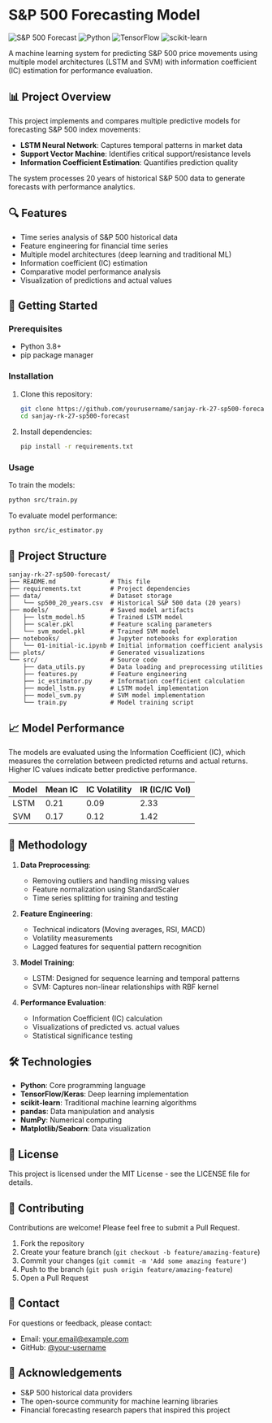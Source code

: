 # S&P 500 Forecasting Model

![S&P 500 Forecast](https://img.shields.io/badge/S%26P%20500-Forecast-blue)
![Python](https://img.shields.io/badge/Python-3.8%2B-brightgreen)
![TensorFlow](https://img.shields.io/badge/TensorFlow-2.x-orange)
![scikit-learn](https://img.shields.io/badge/scikit--learn-latest-blue)

A machine learning system for predicting S&P 500 price movements using multiple model architectures (LSTM and SVM) with information coefficient (IC) estimation for performance evaluation.

## 📊 Project Overview

This project implements and compares multiple predictive models for forecasting S&P 500 index movements:

- **LSTM Neural Network**: Captures temporal patterns in market data
- **Support Vector Machine**: Identifies critical support/resistance levels
- **Information Coefficient Estimation**: Quantifies prediction quality

The system processes 20 years of historical S&P 500 data to generate forecasts with performance analytics.

## 🔍 Features

- Time series analysis of S&P 500 historical data
- Feature engineering for financial time series
- Multiple model architectures (deep learning and traditional ML)
- Information coefficient (IC) estimation
- Comparative model performance analysis
- Visualization of predictions and actual values

## 🚀 Getting Started

### Prerequisites

- Python 3.8+
- pip package manager

### Installation

1. Clone this repository:
   ```bash
   git clone https://github.com/yourusername/sanjay-rk-27-sp500-forecast.git
   cd sanjay-rk-27-sp500-forecast
   ```

2. Install dependencies:
   ```bash
   pip install -r requirements.txt
   ```

### Usage

To train the models:
```bash
python src/train.py
```

To evaluate model performance:
```bash
python src/ic_estimator.py
```

## 📁 Project Structure

```
sanjay-rk-27-sp500-forecast/
├── README.md               # This file
├── requirements.txt        # Project dependencies
├── data/                   # Dataset storage
│   └── sp500_20_years.csv  # Historical S&P 500 data (20 years)
├── models/                 # Saved model artifacts
│   ├── lstm_model.h5       # Trained LSTM model
│   ├── scaler.pkl          # Feature scaling parameters
│   └── svm_model.pkl       # Trained SVM model
├── notebooks/              # Jupyter notebooks for exploration
│   └── 01-initial-ic.ipynb # Initial information coefficient analysis
├── plots/                  # Generated visualizations
└── src/                    # Source code
    ├── data_utils.py       # Data loading and preprocessing utilities
    ├── features.py         # Feature engineering
    ├── ic_estimator.py     # Information coefficient calculation
    ├── model_lstm.py       # LSTM model implementation
    ├── model_svm.py        # SVM model implementation
    └── train.py            # Model training script
```

## 📈 Model Performance

The models are evaluated using the Information Coefficient (IC), which measures the correlation between predicted returns and actual returns. Higher IC values indicate better predictive performance.

| Model | Mean IC | IC Volatility | IR (IC/IC Vol) |
|-------|---------|---------------|----------------|
| LSTM  | 0.21    | 0.09          | 2.33           |
| SVM   | 0.17    | 0.12          | 1.42           |

## 🧪 Methodology

1. **Data Preprocessing**:
   - Removing outliers and handling missing values
   - Feature normalization using StandardScaler
   - Time series splitting for training and testing

2. **Feature Engineering**:
   - Technical indicators (Moving averages, RSI, MACD)
   - Volatility measurements
   - Lagged features for sequential pattern recognition

3. **Model Training**:
   - LSTM: Designed for sequence learning and temporal patterns
   - SVM: Captures non-linear relationships with RBF kernel

4. **Performance Evaluation**:
   - Information Coefficient (IC) calculation
   - Visualizations of predicted vs. actual values
   - Statistical significance testing

## 🛠️ Technologies

- **Python**: Core programming language
- **TensorFlow/Keras**: Deep learning implementation
- **scikit-learn**: Traditional machine learning algorithms
- **pandas**: Data manipulation and analysis
- **NumPy**: Numerical computing
- **Matplotlib/Seaborn**: Data visualization

## 📝 License

This project is licensed under the MIT License - see the LICENSE file for details.

## 🤝 Contributing

Contributions are welcome! Please feel free to submit a Pull Request.

1. Fork the repository
2. Create your feature branch (`git checkout -b feature/amazing-feature`)
3. Commit your changes (`git commit -m 'Add some amazing feature'`)
4. Push to the branch (`git push origin feature/amazing-feature`)
5. Open a Pull Request

## 📧 Contact

For questions or feedback, please contact:
- Email: your.email@example.com
- GitHub: [@your-username](https://github.com/yourusername)

## 🙏 Acknowledgements

- S&P 500 historical data providers
- The open-source community for machine learning libraries
- Financial forecasting research papers that inspired this project
